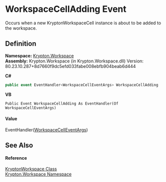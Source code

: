 # WorkspaceCellAdding Event


Occurs when a new KryptonWorkspaceCell instance is about to be added to the workspace.



## Definition
**Namespace:** <a href="0dbf488f-9676-a1e5-a949-1b4bcea03d52.md">Krypton.Workspace</a>  
**Assembly:** Krypton.Workspace (in Krypton.Workspace.dll) Version: 80.23.10.287+8d7660f9dc5efd033fabe008ebfb904beab6d444

**C#**
``` C#
public event EventHandler<WorkspaceCellEventArgs> WorkspaceCellAdding
```
**VB**
``` VB
Public Event WorkspaceCellAdding As EventHandler(Of WorkspaceCellEventArgs)
```



#### Value
EventHandler(<a href="39bfdfa6-27be-f59b-a399-04f2e5b8bba7.md">WorkspaceCellEventArgs</a>)

## See Also


#### Reference
<a href="a977050a-c9d5-1360-9b5d-5a07a77ae65c.md">KryptonWorkspace Class</a>  
<a href="0dbf488f-9676-a1e5-a949-1b4bcea03d52.md">Krypton.Workspace Namespace</a>  
